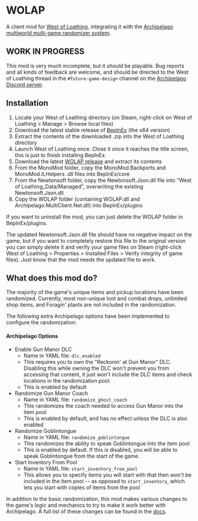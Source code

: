 # WOLAP
A client mod for [West of Loathing](https://store.steampowered.com/app/597220/West_of_Loathing/), integrating it with the [Archipelago multiworld multi-game randomizer system](https://archipelago.gg/).

## WORK IN PROGRESS
This mod is very much incomplete, but it *should* be playable. Bug reports and all kinds of feedback are welcome, and should be directed to the West of Loathing thread in the `#future-game-design` channel on the [Archipelago Discord server](https://discord.gg/8Z65BR2).

## Installation
1. Locate your West of Loathing directory (on Steam, right-click on West of Loathing > Manage > Browse local files)
2. Download the latest stable release of [BepInEx](https://github.com/BepInEx/BepInEx/releases) (the x64 version)
3. Extract the contents of the downloaded .zip into the West of Loathing directory
4. Launch West of Loathing once.  Close it once it reaches the title screen, this is just to finish installing BepInEx.
5. Download the latest [WOLAP release](https://github.com/Lucasvdm/WOLAP/releases) and extract its contents
6. From the MonoMod folder, copy the MonoMod.Backports and MonoMod.ILHelpers .dll files into BepInEx/core
7. From the Newtonsoft folder, copy the Newtonsoft.Json.dll file into "West of Loathing_Data/Managed", overwriting the existing Newtonsoft.Json.dll
8. Copy the WOLAP folder (containing WOLAP.dll and Archipelago.MultiClient.Net.dll) into BepInEx/plugins

If you want to uninstall the mod, you can just delete the WOLAP folder in BepInEx/plugins.

The updated Newtonsoft.Json.dll file should have no negative impact on the game, but if you want to completely restore this file to the original version you can simply delete it and verify your game files on Steam (right-click West of Loathing > Properties > Installed Files > Verify integrity of game files).  Just know that the mod needs the updated file to work.

## What does this mod do?
The majority of the game's unique items and pickup locations have been randomized.  Currently, most non-unique loot and combat drops, unlimited shop items, and Foragin' plants are not included in the randomization.

The following extra Archipelago options have been implemented to configure the randomization:

#### Archipelago Options
- Enable Gun Manor DLC
  - Name in YAML file: `dlc_enabled`
  - This requires you to own the "Reckonin' at Gun Manor" DLC.  Disabling this while owning the DLC won't prevent you from accessing that content, it just won't include the DLC items and check locations in the randomization pool.
  - This is enabled by default
- Randomize Gun Manor Coach
  - Name in YAML file: `randomize_ghost_coach`
  - This randomizes the coach needed to access Gun Manor into the item pool
  - This is enabled by default, and has no effect unless the DLC is also enabled
- Randomize Goblintongue
  - Name in YAML file: `randomize_goblintongue`
  - This randomizes the ability to speak Goblintongue into the item pool
  - This is enabled by default.  If this is disabled, you will be able to speak Goblintongue from the start of the game.
- Start Inventory From Pool
  - Name in YAML file: `start_inventory_from_pool`
  - This allows you to specify items you will start with that then *won't* be included in the item pool -- as opposed to `start_inventory`, which lets you start with copies of items from the pool

In addition to the basic randomization, this mod makes various changes to the game's logic and mechanics to try to make it work better with Archipelago.  A full list of these changes can be found in the [docs](./docs/changelist.md).